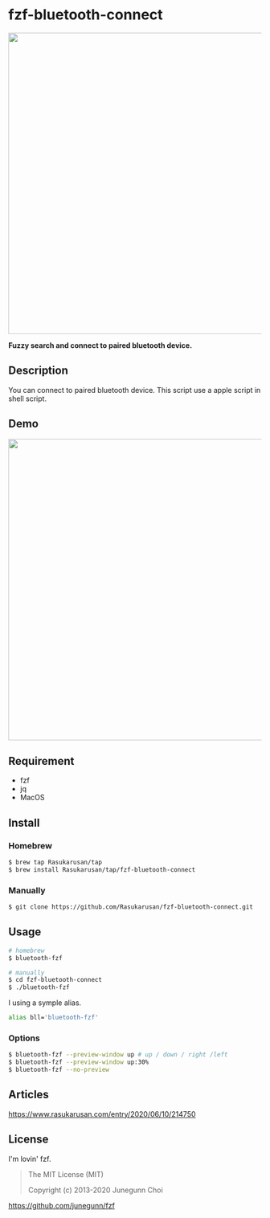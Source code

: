 fzf-bluetooth-connect
====

<img src="https://user-images.githubusercontent.com/17779386/84265517-eaee1080-ab5d-11ea-80c8-da41554ccfbf.png" width="600">

**Fuzzy search and connect to paired bluetooth device.**

## Description

You can connect to paired bluetooth device. This script use a apple script in shell script.

## Demo

<img src="https://user-images.githubusercontent.com/17779386/84265271-8e8af100-ab5d-11ea-972b-0653090f6852.gif" width="600">

## Requirement

- fzf
- jq
- MacOS

## Install

### Homebrew

```bash
$ brew tap Rasukarusan/tap
$ brew install Rasukarusan/tap/fzf-bluetooth-connect
```

### Manually

```bash
$ git clone https://github.com/Rasukarusan/fzf-bluetooth-connect.git
```

## Usage

```bash
# homebrew
$ bluetooth-fzf

# manually
$ cd fzf-bluetooth-connect
$ ./bluetooth-fzf
```

I using a symple alias.
```bash
alias bll='bluetooth-fzf'
```


### Options
```bash
$ bluetooth-fzf --preview-window up # up / down / right /left
$ bluetooth-fzf --preview-window up:30%
$ bluetooth-fzf --no-preview
```

## Articles

https://www.rasukarusan.com/entry/2020/06/10/214750

## License

I'm lovin' fzf.

> The MIT License (MIT)
>
> Copyright (c) 2013-2020 Junegunn Choi

https://github.com/junegunn/fzf
